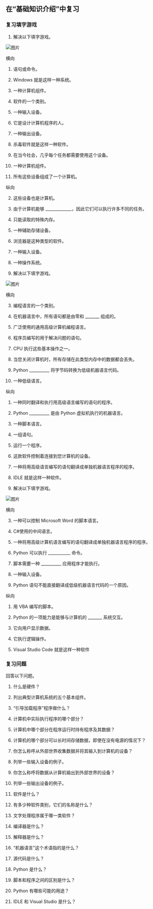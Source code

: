 ## 在“基础知识介绍”中复习

### 复习填字游戏

1) 解决以下填字游戏。

![图片](img/review01-01.png)

横向

1) 语句或命令。

3) Windows 就是这样一种系统。

4) 一种计算机组件。

6) 软件的一个类别。

8) 一种输入设备。

11) 它是设计计算机程序的人。

14) 一种输出设备。

15) 杀毒软件就是这样一种软件。

16) 在当今社会，几乎每个任务都需要使用这个设备。

17) 一种计算机组件。

18) 所有这些设备组成了一个计算机。

纵向

2) 这些设备也是计算机。

5) 由于计算机能够 _____________，因此它们可以执行许多不同的任务。

7) 只能读取的特殊内存。

9) 一种辅助存储设备。

10) 浏览器是这种类型的软件。

12) 一种输入设备。

13) 一种操作系统。

2) 解决以下填字游戏。

![图片](img/review01-02.png)

横向

3) 编程语言的一个类别。

4) 在机器语言中，所有语句都是由零和 _______ 组成的。

8) 广泛使用的通用高级计算机编程语言。

9) 程序员编写的用于解决问题的语句。

12) CPU 执行这些基本操作之一。

13) 当您关闭计算机时，所有存储在此类型内存中的数据都会丢失。

14) Python __________ 将字节码转换为低级机器语言代码。

16) 一种低级语言。

纵向

1) 一种同时翻译和执行用高级语言编写的语句的程序。

2) Python __________ 是由 Python 虚拟机执行的机器语言。

5) 一种脚本语言。

6) 一组语句。

7) 运行一个程序。

10) 这款软件控制着连接到您计算机的设备。

11) 一种将用高级语言编写的语句翻译成单独机器语言程序的程序。

15) IDLE 就是这样一种软件。

3) 解决以下填字游戏。

![图片](img/review01-03.png)

横向

3) 一种可以控制 Microsoft Word 的脚本语言。

6) C#使用的中间语言。

7) 一种将用高级计算机语言编写的语句翻译成单独机器语言程序的程序。

8) Python 可以执行 ___________ 命令。

9) 脚本需要一种 __________ 应用程序才能执行。

10) 一种输入设备。

12) Python 语句不能直接翻译成低级机器语言代码的一个原因。

纵向

1) 用 VBA 编写的脚本。

2) Python 的一项能力是能够与计算机的 _______ 系统交互。

4) 它向用户显示数据。

5) 它执行逻辑操作。

11) Visual Studio Code 就是这样一种软件

### 复习问题

回答以下问题。

1) 什么是硬件？

2) 列出典型计算机系统的五个基本组件。

3) “引导加载程序”程序做什么？

4) 计算机中实际执行程序的哪个部分？

5) 计算机中哪个部分在程序运行时持有程序及其数据？

6) 计算机的哪个部分可以长时间存储数据，即使在没有电源的情况下？

7) 你怎么称呼从外部世界收集数据并将其输入到计算机的设备？

8) 列举一些输入设备的例子。

9) 你怎么称呼将数据从计算机输出到外部世界的设备？

10) 列举一些输出设备的例子。

11) 软件是什么？

12) 有多少种软件类别，它们的名称是什么？

13) 文字处理程序属于哪一类软件？

14) 编译器是什么？

15) 解释器是什么？

16) “机器语言”这个术语指的是什么？

17) 源代码是什么？

18) Python 是什么？

19) 脚本和程序之间的区别是什么？

20) Python 有哪些可能的用途？

21) IDLE 和 Visual Studio 是什么？
